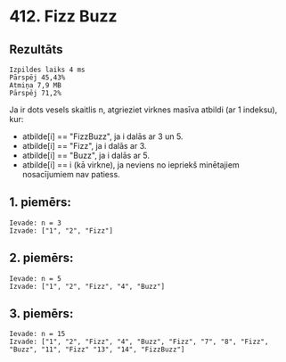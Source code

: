 # 412. Fizz Buzz


## Rezultāts
```
Izpildes laiks 4 ms
Pārspēj 45,43%
Atmiņa 7,9 MB
Pārspēj 71,2%
```
Ja ir dots vesels skaitlis n, atgrieziet virknes masīva atbildi (ar 1 indeksu), kur:

- atbilde[i] == "FizzBuzz", ja i dalās ar 3 un 5.
- atbilde[i] == "Fizz", ja i dalās ar 3.
- atbilde[i] == "Buzz", ja i dalās ar 5.
- atbilde[i] == i (kā virkne), ja neviens no iepriekš minētajiem nosacījumiem nav patiess.
 

## 1. piemērs:
```
Ievade: n = 3
Izvade: ["1", "2", "Fizz"]
```
## 2. piemērs:
```
Ievade: n = 5
Izvade: ["1", "2", "Fizz", "4", "Buzz"]
```
## 3. piemērs:
```
Ievade: n = 15
Izvade: ["1", "2", "Fizz", "4", "Buzz", "Fizz", "7", "8", "Fizz", "Buzz", "11", "Fizz" "13", "14", "FizzBuzz"]
```